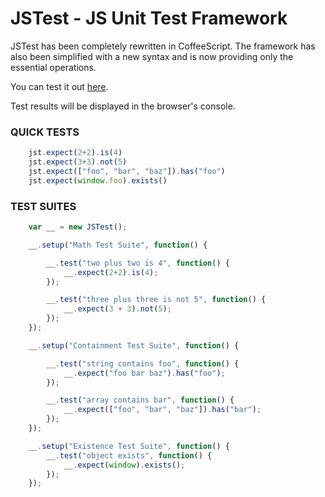 JSTest - JS Unit Test Framework
===============================

JSTest has been completely rewritten in CoffeeScript. The framework has also been simplified with a new syntax and is now providing only the essential operations.

You can test it out <a href="http://htmlpreview.github.com/?https://github.com/jakesankey/JSTest/blob/master/example/index.html" target="_blank">here</a>.

Test results will be displayed in the browser's console.

### QUICK TESTS

```js
    jst.expect(2+2).is(4)
    jst.expect(3+3).not(5)
    jst.expect(["foo", "bar", "baz"]).has("foo")
    jst.expect(window.foo).exists()
```

### TEST SUITES

```js
    var __ = new JSTest();

    __.setup("Math Test Suite", function() {

        __.test("two plus two is 4", function() {
            __.expect(2+2).is(4);
        });

        __.test("three plus three is not 5", function() {
            __.expect(3 + 3).not(5);
        });
    });

    __.setup("Containment Test Suite", function() {

        __.test("string contains foo", function() {
            __.expect("foo bar baz").has("foo");
        });

        __.test("array contains bar", function() {
            __.expect(["foo", "bar", "baz"]).has("bar");
        });
    });

    __.setup("Existence Test Suite", function() {
        __.test("object exists", function() {
            __.expect(window).exists();
        });
    });
```
